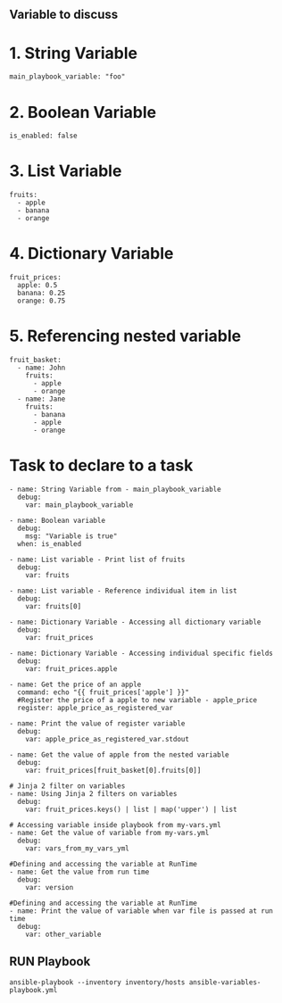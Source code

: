 
## Variable to discuss

# 1. String Variable
    main_playbook_variable: "foo"


# 2. Boolean Variable
    
    is_enabled: false
    

# 3. List Variable
    
    fruits:
      - apple
      - banana
      - orange
    
# 4. Dictionary Variable
    
    fruit_prices:
      apple: 0.5
      banana: 0.25
      orange: 0.75
    

 # 5. Referencing nested variable
    
    
    fruit_basket:
      - name: John
        fruits:
          - apple
          - orange
      - name: Jane
        fruits:
          - banana
          - apple
          - orange
    

 



# Task to declare to a task 


    - name: String Variable from - main_playbook_variable
      debug:
        var: main_playbook_variable

    - name: Boolean variable
      debug:
        msg: "Variable is true"
      when: is_enabled

    - name: List variable - Print list of fruits
      debug:
        var: fruits

    - name: List variable - Reference individual item in list
      debug:
        var: fruits[0]

    - name: Dictionary Variable - Accessing all dictionary variable
      debug:
        var: fruit_prices

    - name: Dictionary Variable - Accessing individual specific fields
      debug:
        var: fruit_prices.apple

    - name: Get the price of an apple
      command: echo "{{ fruit_prices['apple'] }}"
      #Register the price of a apple to new variable - apple_price
      register: apple_price_as_registered_var

    - name: Print the value of register variable
      debug:
        var: apple_price_as_registered_var.stdout

    - name: Get the value of apple from the nested variable
      debug:
        var: fruit_prices[fruit_basket[0].fruits[0]]

    # Jinja 2 filter on variables
    - name: Using Jinja 2 filters on variables
      debug:
        var: fruit_prices.keys() | list | map('upper') | list

    # Accessing variable inside playbook from my-vars.yml
    - name: Get the value of variable from my-vars.yml
      debug:
        var: vars_from_my_vars_yml

    #Defining and accessing the variable at RunTime
    - name: Get the value from run time
      debug:
        var: version

    #Defining and accessing the variable at RunTime
    - name: Print the value of variable when var file is passed at run time
      debug:
        var: other_variable




## RUN Playbook

```
ansible-playbook --inventory inventory/hosts ansible-variables-playbook.yml

```

